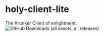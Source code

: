# holy-client-lite
The Krunker Client of enlightment.
![GitHub Downloads (all assets, all releases)](https://img.shields.io/github/downloads/vaqqq/holy-client-lite/total?color=0%2C%20255%2C%2021)

